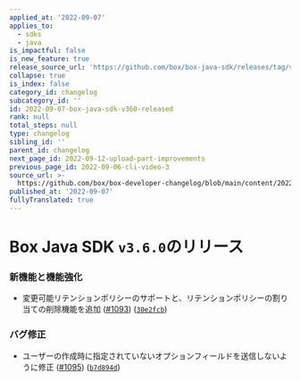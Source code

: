 ```yaml
---
applied_at: '2022-09-07'
applies_to:
  - sdks
  - java
is_impactful: false
is_new_feature: true
release_source_url: 'https://github.com/box/box-java-sdk/releases/tag/v3.6.0'
collapse: true
is_index: false
category_id: changelog
subcategory_id: ''
id: 2022-09-07-box-java-sdk-v360-released
rank: null
total_steps: null
type: changelog
sibling_id: ''
parent_id: changelog
next_page_id: 2022-09-12-upload-part-improvements
previous_page_id: 2022-09-06-cli-video-3
source_url: >-
  https://github.com/box/box-developer-changelog/blob/main/content/2022/09-07-box-java-sdk-v360-released.md
published_at: '2022-09-07'
fullyTranslated: true
---
```

# Box Java SDK `v3.6.0`のリリース

### 新機能と機能強化

* 変更可能リテンションポリシーのサポートと、リテンションポリシーの割り当ての削除機能を追加 ([#1093][1]) ([`30e2fcb`][2])

### バグ修正

* ユーザーの作成時に指定されていないオプションフィールドを送信しないように修正 ([#1095][3]) ([`b7d894d`][4])

[1]: https://github.com/box/box-java-sdk/issues/1093

[2]: https://github.com/box/box-java-sdk/commit/30e2fcb74c12867fd3859c3490539557b47ab006

[3]: https://github.com/box/box-java-sdk/issues/1095

[4]: https://github.com/box/box-java-sdk/commit/b7d894d3f134137f3a5925f09accfd4334837f81
